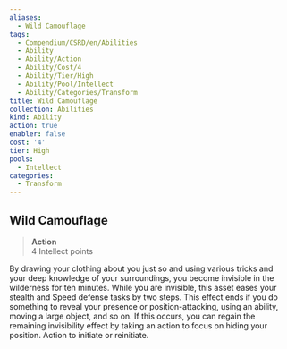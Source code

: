 ```yaml
---
aliases:
  - Wild Camouflage
tags:
  - Compendium/CSRD/en/Abilities
  - Ability
  - Ability/Action
  - Ability/Cost/4
  - Ability/Tier/High
  - Ability/Pool/Intellect
  - Ability/Categories/Transform
title: Wild Camouflage
collection: Abilities
kind: Ability
action: true
enabler: false
cost: '4'
tier: High
pools:
  - Intellect
categories:
  - Transform
---
```

## Wild Camouflage  
>**Action**  
>4 Intellect points
  
By drawing your clothing about you just so and using various tricks and your deep knowledge of your surroundings, you become invisible in the wilderness for ten minutes. While you are invisible, this asset eases your stealth and Speed defense tasks by two steps. This effect ends if you do something to reveal your presence or position-attacking, using an ability, moving a large object, and so on. If this occurs, you can regain the remaining invisibility effect by taking an action to focus on hiding your position. Action to initiate or reinitiate.
